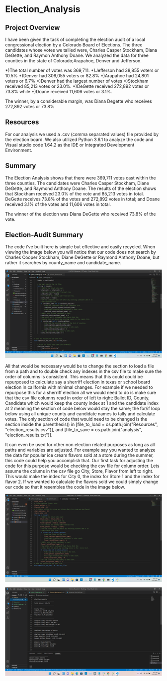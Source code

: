 # Election_Analysis

## Project Overview
I have been given the task of completing the election audit of a local congressional election by a Colorado Board of Elections. The three candidates whose votes we tallied were, Charles Casper Stockham, Diana DeGette, and Raymon Anthony Doane. We analyzed the data for three counties in the state of Colorado;Arapahoe, Denver and Jefferson.

  *)The total number of votes was 369,711. 
  *)Jefferson had 38,855 voters or 10.5%
  *)Denver had 306,055 voters or 82.8%
  *)Arapahoe had 24,801 voters or 6.7% 
  *)Denver had the largest number of votes
  *)Stockham received 85,213 votes or 23.0%. 
  *)DeGette received 272,892 votes or 73.8% while
  *)Doane received 11,606 votes or 3.1%.
  
 The winner, by a considerable margin, was Diana Degette who receives 272,892 votes or 73.8%

## Resources
For our analysis we used a .csv (comma separated values) file provided by the election board. We also utilized Python 3.6.1 to analyze the code and Visual studio code 1.64.2 as the IDE or Integrated Development Environment. 

## Summary
The Election Analysis shows that there were 369,711 votes cast within the three counties. The candidates were Charles Casper Stockham, Diane DeGette, and Raymond Anthony Doane. 
The results of the election shows that Stockham received 23.0% of the vote and 85,213 votes in total. DeGette receives 73.8% of the votes and 272,892 votes in total; and Doane received 3.1% of the votes and 11,606 votes in total.

The winner of the election was Diana DeGette who received 73.8% of the vote.


## Election-Audit Summary

The code i've built here is simple but effective and easily recycled. When viewing the image below you will notice that our code does not search by Charles Cooper Stockham, Diane DeGette or Raymond Anthony Doane, but rather it searches by county_name and candidate_name.

![alt text](https://github.com/quorinne/Election-Analysis/blob/master/Resources/Screenshot%20(19).png?raw=true)

All that would be necessary would be to change the section to load a file from a path and to double check any indexes in the csv file to make sure the order of columns is consistent. This means that this could could be repurposed to calculate say a sherriff election in texas or school board election in california with minimal changes. For example if we needed to repurpose this for a sherriff election all we would need to do is make sure that the csv file columns read in order of left to right: Ballot ID, County, Candidate which would keep the county index at 1 and the candidate index at 2 meaning the section of code below would stay the same; the for/if loop below using all unique county and candidate names to tally and calculate votes. The only section of code that would need to be changed is the section inside the parenthesis() in [file_to_load = os.path.join("Resources", "election_results.csv")],  and [file_to_save = os.path.join("analysis", "election_results.txt")]. 



It can even be used for other non election related purposes as long as all paths and variables are adjusted. For example say you wanted to analyze the data for popular ice cream flavors sold at a store during the summer, this code could help you accomplish that. Our first task for adjusting the code for this purpose would be checking the csv file for column order. Lets assume the colums in the csv file go City, Store, Flavor from left to right. This would make the index for City 0, the index for Store 1 and the index for flavor 2. If we wanted to calculate the flavors sold we could simply change our code so that it resembles the code in the image below. 


![alt text](https://github.com/quorinne/Election-Analysis/blob/master/Resources/Screenshot%20(20).png?raw=true)


![alt text](https://github.com/quorinne/Election-Analysis/blob/master/Resources/Screenshot%20(13).png?raw=true)

